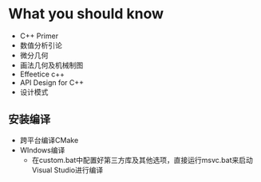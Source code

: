 # What you should know

- C++ Primer
- 数值分析引论
- 微分几何
- 画法几何及机械制图
- Effeetice c++
- API Design for C++
- 设计模式

## 安装编译

- 跨平台编译CMake
- WIndows编译
  - 在custom.bat中配置好第三方库及其他选项，直接运行msvc.bat来启动Visual Studio进行编译